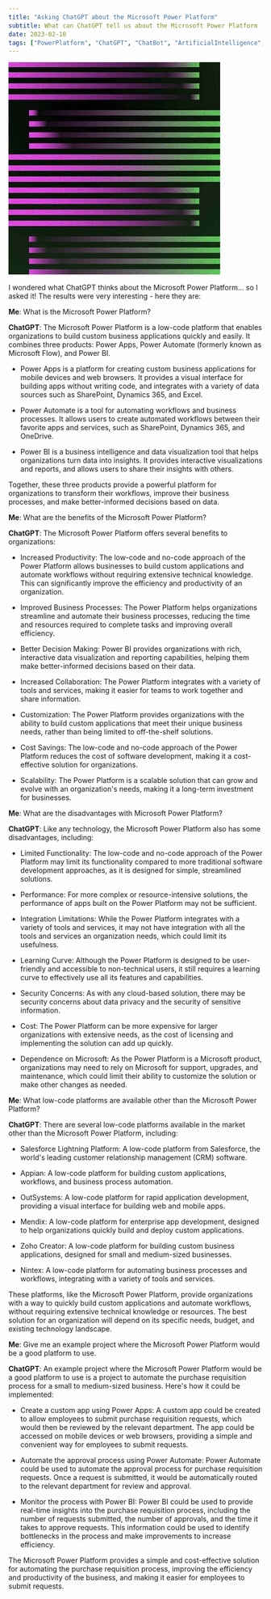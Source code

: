 ```yaml
---
title: "Asking ChatGPT about the Microsoft Power Platform"
subtitle: What can ChatGPT tell us about the Microsoft Power Platform
date: 2023-02-10
tags: ["PowerPlatform", "ChatGPT", "ChatBot", "ArtificialIntelligence", "MachineLearning"]
---
```


![ChatGPT logo.](/img/2023-02-10-asking-chatgpt-about-power-platform/chatgpt.jpg "ChatGPT logo.")

I wondered what ChatGPT thinks about the Microsoft Power Platform... so I asked it! The results were very interesting - here they are:

**Me**: What is the Microsoft Power Platform?

**ChatGPT**: The Microsoft Power Platform is a low-code platform that enables organizations to build custom business applications quickly and easily. It combines three products: Power Apps, Power Automate (formerly known as Microsoft Flow), and Power BI.

- Power Apps is a platform for creating custom business applications for mobile devices and web browsers. It provides a visual interface for building apps without writing code, and integrates with a variety of data sources such as SharePoint, Dynamics 365, and Excel.

- Power Automate is a tool for automating workflows and business processes. It allows users to create automated workflows between their favorite apps and services, such as SharePoint, Dynamics 365, and OneDrive.

- Power BI is a business intelligence and data visualization tool that helps organizations turn data into insights. It provides interactive visualizations and reports, and allows users to share their insights with others.

Together, these three products provide a powerful platform for organizations to transform their workflows, improve their business processes, and make better-informed decisions based on data.

**Me**: What are the benefits of the Microsoft Power Platform?

**ChatGPT**: The Microsoft Power Platform offers several benefits to organizations:

- Increased Productivity: The low-code and no-code approach of the Power Platform allows businesses to build custom applications and automate workflows without requiring extensive technical knowledge. This can significantly improve the efficiency and productivity of an organization.

- Improved Business Processes: The Power Platform helps organizations streamline and automate their business processes, reducing the time and resources required to complete tasks and improving overall efficiency.

- Better Decision Making: Power BI provides organizations with rich, interactive data visualization and reporting capabilities, helping them make better-informed decisions based on their data.

- Increased Collaboration: The Power Platform integrates with a variety of tools and services, making it easier for teams to work together and share information.

- Customization: The Power Platform provides organizations with the ability to build custom applications that meet their unique business needs, rather than being limited to off-the-shelf solutions.

- Cost Savings: The low-code and no-code approach of the Power Platform reduces the cost of software development, making it a cost-effective solution for organizations.

- Scalability: The Power Platform is a scalable solution that can grow and evolve with an organization's needs, making it a long-term investment for businesses.

**Me**: What are the disadvantages with Microsoft Power Platform?

**ChatGPT**: Like any technology, the Microsoft Power Platform also has some disadvantages, including:

- Limited Functionality: The low-code and no-code approach of the Power Platform may limit its functionality compared to more traditional software development approaches, as it is designed for simple, streamlined solutions.

- Performance: For more complex or resource-intensive solutions, the performance of apps built on the Power Platform may not be sufficient.

- Integration Limitations: While the Power Platform integrates with a variety of tools and services, it may not have integration with all the tools and services an organization needs, which could limit its usefulness.

- Learning Curve: Although the Power Platform is designed to be user-friendly and accessible to non-technical users, it still requires a learning curve to effectively use all its features and capabilities.

- Security Concerns: As with any cloud-based solution, there may be security concerns about data privacy and the security of sensitive information.

- Cost: The Power Platform can be more expensive for larger organizations with extensive needs, as the cost of licensing and implementing the solution can add up quickly.

- Dependence on Microsoft: As the Power Platform is a Microsoft product, organizations may need to rely on Microsoft for support, upgrades, and maintenance, which could limit their ability to customize the solution or make other changes as needed.

**Me**: What low-code platforms are available other than the Microsoft Power Platform?

**ChatGPT**: There are several low-code platforms available in the market other than the Microsoft Power Platform, including:

- Salesforce Lightning Platform: A low-code platform from Salesforce, the world's leading customer relationship management (CRM) software.

- Appian: A low-code platform for building custom applications, workflows, and business process automation.

- OutSystems: A low-code platform for rapid application development, providing a visual interface for building web and mobile apps.

- Mendix: A low-code platform for enterprise app development, designed to help organizations quickly build and deploy custom applications.

- Zoho Creator: A low-code platform for building custom business applications, designed for small and medium-sized businesses.

- Nintex: A low-code platform for automating business processes and workflows, integrating with a variety of tools and services.

These platforms, like the Microsoft Power Platform, provide organizations with a way to quickly build custom applications and automate workflows, without requiring extensive technical knowledge or resources. The best solution for an organization will depend on its specific needs, budget, and existing technology landscape.

**Me**: Give me an example project where the Microsoft Power Platform would be a good platform to use.

**ChatGPT**: An example project where the Microsoft Power Platform would be a good platform to use is a project to automate the purchase requisition process for a small to medium-sized business. Here's how it could be implemented:

- Create a custom app using Power Apps: A custom app could be created to allow employees to submit purchase requisition requests, which would then be reviewed by the relevant department. The app could be accessed on mobile devices or web browsers, providing a simple and convenient way for employees to submit requests.

- Automate the approval process using Power Automate: Power Automate could be used to automate the approval process for purchase requisition requests. Once a request is submitted, it would be automatically routed to the relevant department for review and approval.

- Monitor the process with Power BI: Power BI could be used to provide real-time insights into the purchase requisition process, including the number of requests submitted, the number of approvals, and the time it takes to approve requests. This information could be used to identify bottlenecks in the process and make improvements to increase efficiency.

The Microsoft Power Platform provides a simple and cost-effective solution for automating the purchase requisition process, improving the efficiency and productivity of the business, and making it easier for employees to submit requests.
